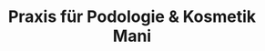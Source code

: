 ---
title: "Praxis für Podologie & Kosmetik Mani"
url: /berlin/praxis-fuer-podologie-und-kosmetik-mani/
shop: Kosmetik
---